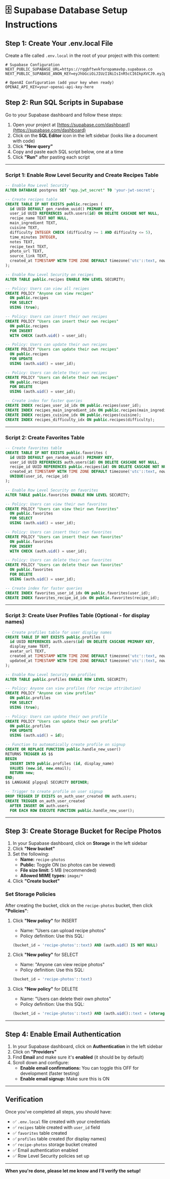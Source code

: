 # 🗄️ Supabase Database Setup Instructions

## Step 1: Create Your .env.local File

Create a file called `.env.local` in the root of your project with this content:

```env
# Supabase Configuration
NEXT_PUBLIC_SUPABASE_URL=https://rqqbftwvkforopamavbp.supabase.co
NEXT_PUBLIC_SUPABASE_ANON_KEY=eyJhbGciOiJIUzI1NiIsInR5cCI6IkpXVCJ9.eyJpc3MiOiJzdXBhYmFzZSIsInJlZiI6InJxcWJmdHd2a2Zvcm9wYW1hdmJwIiwicm9sZSI6ImFub24iLCJpYXQiOjE3NjE4NjQ3MjcsImV4cCI6MjA3NzQ0MDcyN30.sdAs2FaZMDfQYt_IGzd7vMGoxnZpWpsv4v87TNALBFo

# OpenAI Configuration (add your key when ready)
OPENAI_API_KEY=your-openai-api-key-here
```

## Step 2: Run SQL Scripts in Supabase

Go to your Supabase dashboard and follow these steps:

1. Open your project at [https://supabase.com/dashboard](https://supabase.com/dashboard)
2. Click on the **SQL Editor** icon in the left sidebar (looks like a document with code)
3. Click **"New query"**
4. Copy and paste each SQL script below, one at a time
5. Click **"Run"** after pasting each script

---

### Script 1: Enable Row Level Security and Create Recipes Table

```sql
-- Enable Row Level Security
ALTER DATABASE postgres SET "app.jwt_secret" TO 'your-jwt-secret';

-- Create recipes table
CREATE TABLE IF NOT EXISTS public.recipes (
  id UUID DEFAULT gen_random_uuid() PRIMARY KEY,
  user_id UUID REFERENCES auth.users(id) ON DELETE CASCADE NOT NULL,
  recipe_name TEXT NOT NULL,
  main_ingredient TEXT,
  cuisine TEXT,
  difficulty INTEGER CHECK (difficulty >= 1 AND difficulty <= 5),
  time_minutes INTEGER,
  notes TEXT,
  recipe_text TEXT,
  photo_url TEXT,
  source_link TEXT,
  created_at TIMESTAMP WITH TIME ZONE DEFAULT timezone('utc'::text, now()) NOT NULL
);

-- Enable Row Level Security on recipes
ALTER TABLE public.recipes ENABLE ROW LEVEL SECURITY;

-- Policy: Users can view all recipes
CREATE POLICY "Anyone can view recipes"
  ON public.recipes
  FOR SELECT
  USING (true);

-- Policy: Users can insert their own recipes
CREATE POLICY "Users can insert their own recipes"
  ON public.recipes
  FOR INSERT
  WITH CHECK (auth.uid() = user_id);

-- Policy: Users can update their own recipes
CREATE POLICY "Users can update their own recipes"
  ON public.recipes
  FOR UPDATE
  USING (auth.uid() = user_id);

-- Policy: Users can delete their own recipes
CREATE POLICY "Users can delete their own recipes"
  ON public.recipes
  FOR DELETE
  USING (auth.uid() = user_id);

-- Create index for faster queries
CREATE INDEX recipes_user_id_idx ON public.recipes(user_id);
CREATE INDEX recipes_main_ingredient_idx ON public.recipes(main_ingredient);
CREATE INDEX recipes_cuisine_idx ON public.recipes(cuisine);
CREATE INDEX recipes_difficulty_idx ON public.recipes(difficulty);
```

---

### Script 2: Create Favorites Table

```sql
-- Create favorites table
CREATE TABLE IF NOT EXISTS public.favorites (
  id UUID DEFAULT gen_random_uuid() PRIMARY KEY,
  user_id UUID REFERENCES auth.users(id) ON DELETE CASCADE NOT NULL,
  recipe_id UUID REFERENCES public.recipes(id) ON DELETE CASCADE NOT NULL,
  created_at TIMESTAMP WITH TIME ZONE DEFAULT timezone('utc'::text, now()) NOT NULL,
  UNIQUE(user_id, recipe_id)
);

-- Enable Row Level Security on favorites
ALTER TABLE public.favorites ENABLE ROW LEVEL SECURITY;

-- Policy: Users can view their own favorites
CREATE POLICY "Users can view their own favorites"
  ON public.favorites
  FOR SELECT
  USING (auth.uid() = user_id);

-- Policy: Users can insert their own favorites
CREATE POLICY "Users can insert their own favorites"
  ON public.favorites
  FOR INSERT
  WITH CHECK (auth.uid() = user_id);

-- Policy: Users can delete their own favorites
CREATE POLICY "Users can delete their own favorites"
  ON public.favorites
  FOR DELETE
  USING (auth.uid() = user_id);

-- Create index for faster queries
CREATE INDEX favorites_user_id_idx ON public.favorites(user_id);
CREATE INDEX favorites_recipe_id_idx ON public.favorites(recipe_id);
```

---

### Script 3: Create User Profiles Table (Optional - for display names)

```sql
-- Create profiles table for user display names
CREATE TABLE IF NOT EXISTS public.profiles (
  id UUID REFERENCES auth.users(id) ON DELETE CASCADE PRIMARY KEY,
  display_name TEXT,
  avatar_url TEXT,
  created_at TIMESTAMP WITH TIME ZONE DEFAULT timezone('utc'::text, now()) NOT NULL,
  updated_at TIMESTAMP WITH TIME ZONE DEFAULT timezone('utc'::text, now()) NOT NULL
);

-- Enable Row Level Security on profiles
ALTER TABLE public.profiles ENABLE ROW LEVEL SECURITY;

-- Policy: Anyone can view profiles (for recipe attribution)
CREATE POLICY "Anyone can view profiles"
  ON public.profiles
  FOR SELECT
  USING (true);

-- Policy: Users can update their own profile
CREATE POLICY "Users can update their own profile"
  ON public.profiles
  FOR UPDATE
  USING (auth.uid() = id);

-- Function to automatically create profile on signup
CREATE OR REPLACE FUNCTION public.handle_new_user()
RETURNS TRIGGER AS $$
BEGIN
  INSERT INTO public.profiles (id, display_name)
  VALUES (new.id, new.email);
  RETURN new;
END;
$$ LANGUAGE plpgsql SECURITY DEFINER;

-- Trigger to create profile on user signup
DROP TRIGGER IF EXISTS on_auth_user_created ON auth.users;
CREATE TRIGGER on_auth_user_created
  AFTER INSERT ON auth.users
  FOR EACH ROW EXECUTE FUNCTION public.handle_new_user();
```

---

## Step 3: Create Storage Bucket for Recipe Photos

1. In your Supabase dashboard, click on **Storage** in the left sidebar
2. Click **"New bucket"**
3. Set the following:
   - **Name:** `recipe-photos`
   - **Public:** Toggle ON (so photos can be viewed)
   - **File size limit:** 5 MB (recommended)
   - **Allowed MIME types:** `image/*`
4. Click **"Create bucket"**

### Set Storage Policies

After creating the bucket, click on the `recipe-photos` bucket, then click **"Policies"**:

1. Click **"New policy"** for INSERT
   - Name: "Users can upload recipe photos"
   - Policy definition: Use this SQL:
   ```sql
   (bucket_id = 'recipe-photos'::text) AND (auth.uid() IS NOT NULL)
   ```

2. Click **"New policy"** for SELECT
   - Name: "Anyone can view recipe photos"
   - Policy definition: Use this SQL:
   ```sql
   (bucket_id = 'recipe-photos'::text)
   ```

3. Click **"New policy"** for DELETE
   - Name: "Users can delete their own photos"
   - Policy definition: Use this SQL:
   ```sql
   (bucket_id = 'recipe-photos'::text) AND (auth.uid()::text = (storage.foldername(name))[1])
   ```

---

## Step 4: Enable Email Authentication

1. In your Supabase dashboard, click on **Authentication** in the left sidebar
2. Click on **"Providers"**
3. Find **Email** and make sure it's **enabled** (it should be by default)
4. Scroll down and configure:
   - **Enable email confirmations:** You can toggle this OFF for development (faster testing)
   - **Enable email signup:** Make sure this is ON

---

## Verification

Once you've completed all steps, you should have:

- ✅ `.env.local` file created with your credentials
- ✅ `recipes` table created with `user_id` field
- ✅ `favorites` table created
- ✅ `profiles` table created (for display names)
- ✅ `recipe-photos` storage bucket created
- ✅ Email authentication enabled
- ✅ Row Level Security policies set up

---

**When you're done, please let me know and I'll verify the setup!**



